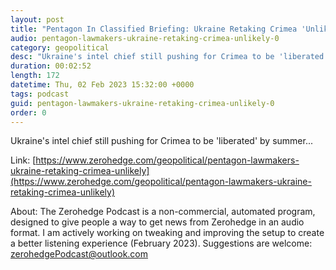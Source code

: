 ```yaml
---
layout: post
title: "Pentagon In Classified Briefing: Ukraine Retaking Crimea 'Unlikely'"
audio: pentagon-lawmakers-ukraine-retaking-crimea-unlikely-0
category: geopolitical
desc: "Ukraine's intel chief still pushing for Crimea to be 'liberated' by summer..."
duration: 00:02:52
length: 172
datetime: Thu, 02 Feb 2023 15:32:00 +0000
tags: podcast
guid: pentagon-lawmakers-ukraine-retaking-crimea-unlikely-0
order: 0
---
```

Ukraine's intel chief still pushing for Crimea to be 'liberated' by summer...

Link: [https://www.zerohedge.com/geopolitical/pentagon-lawmakers-ukraine-retaking-crimea-unlikely](https://www.zerohedge.com/geopolitical/pentagon-lawmakers-ukraine-retaking-crimea-unlikely)

About: The Zerohedge Podcast is a non-commercial, automated program, designed to give people a way to get news from Zerohedge in an audio format.  I am actively working on tweaking and improving the setup to create a better listening experience (February 2023).  Suggestions are welcome: [zerohedgePodcast@outlook.com](mailto:zerohedgePodcast@outlook.com)